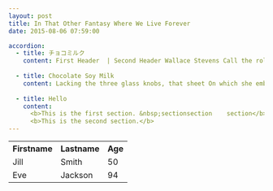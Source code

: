 ```yaml
---
layout: post
title: In That Other Fantasy Where We Live Forever 
date: 2015-08-06 07:59:00

accordion: 
  - title: チョコミルク
    content: First Header  | Second Header Wallace Stevens Call the roller of big cigars, The muscular one, and bid him whip In kitchen cups concupiscent curds. Let the wenches dawdle in such dress As they are used to wear, and let the boys Bring flowers in last month's newspapers. 
    
  - title: Chocolate Soy Milk
    content: Lacking the three glass knobs, that sheet On which she embroidered fantails once And spread it so as to cover her face. If her horny feet protrude, they come To show how cold she is, and dumb. Let the lamp affix its beam. The only emperor is the emperor of ice-cream. 
    
  - title: Hello  
    content: 
      <b>This is the first section. &nbsp;sectionsection    section</b><br>
      <b>This is the second section.</b>
---
```

<table style="width:100%">
  <tr>
    <th>Firstname</th>
    <th>Lastname</th> 
    <th>Age</th>
  </tr>
  <tr>
    <td>Jill</td>
    <td>Smith</td> 
    <td>50</td>
  </tr>
  <tr>
    <td>Eve</td>
    <td>Jackson</td> 
    <td>94</td>
  </tr>
</table>

